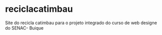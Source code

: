 # reciclacatimbau
Site do recicla catimbau para o projeto integrado do curso de web designe do SENAC- Buique
